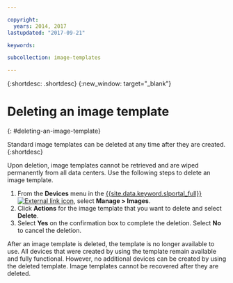 ```yaml
---

copyright:
  years: 2014, 2017
lastupdated: "2017-09-21"

keywords:

subcollection: image-templates

---
```


{:shortdesc: .shortdesc}
{:new_window: target="_blank"}

# Deleting an image template
{: #deleting-an-image-template}

Standard image templates can be deleted at any time after they are created.
{:shortdesc}

Upon deletion, image templates cannot be retrieved and are
wiped permanently from all data centers. Use the following steps to delete an image template.

1. From the **Devices** menu in the [{{site.data.keyword.slportal_full}} ![External link icon](../../icons/launch-glyph.svg "External link icon")](https://control.softlayer.com/), select **Manage > Images**.
2. Click **Actions** for the image template that you want to delete and select **Delete**.
3. Select **Yes** on the confirmation box to complete the deletion. Select **No** to cancel the deletion.

After an image template is deleted, the template is no longer available to use. All devices that were created by using the template remain
available and fully functional. However, no additional devices can be created by using the deleted template. Image templates cannot be recovered after they are deleted.

